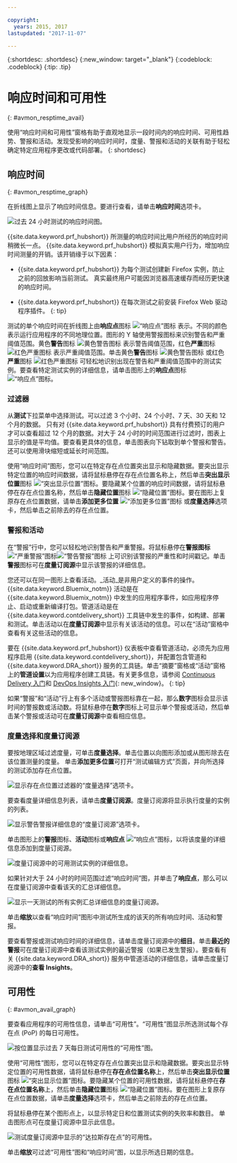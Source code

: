 ```yaml
---

copyright:
  years: 2015, 2017
lastupdated: "2017-11-07"

---
```


{:shortdesc: .shortdesc}
{:new_window: target="_blank"}
{:codeblock: .codeblock}
{:tip: .tip}

# 响应时间和可用性
{: #avmon_resptime_avail}

使用“响应时间和可用性”窗格有助于直观地显示一段时间内的响应时间、可用性趋势、警报和活动。发现受影响的响应时间时，度量、警报和活动的关联有助于轻松确定特定应用程序更改或代码部署。
{: shortdesc}

## 响应时间
{: #avmon_resptime_graph}

在折线图上显示了响应时间信息。要进行查看，请单击**响应时间**选项卡。

![过去 24 小时测试的响应时间图。](images/avmon_rt_gr.jpg)

{{site.data.keyword.prf_hubshort}} 所测量的响应时间比用户所经历的响应时间稍微长一点。
{{site.data.keyword.prf_hubshort}} 模拟真实用户行为，增加响应时间测量的开销。该开销缘于以下因素：

  - {{site.data.keyword.prf_hubshort}} 为每个测试创建新 Firefox 实例，防止之前的回放影响当前测试。
真实最终用户可能因浏览器高速缓存而经历更快速的响应时间。

  - {{site.data.keyword.prf_hubshort}} 在每次测试之前安装 Firefox Web 驱动程序插件。
{: tip}

测试的单个响应时间在折线图上由**响应点**图标 ![“响应点”图标](images/crcl_icn_white.jpg) 表示。不同的颜色表示运行应用程序的不同地理位置。图形的 Y 轴使用警报图标来识别警告和严重阈值范围。黄色**警告**图标 ![黄色警告图标](images/alrt_icn_white_smll.jpg) 表示警告阈值范围，红色**严重**图标 ![红色严重图标](images/wrng_icn_white_smll.jpg) 表示严重阈值范围。单击黄色**警告**图标 ![黄色警告图标](images/alrt_icn_white_smll.jpg) 或红色**严重**图标 ![红色严重图标](images/wrng_icn_white_smll.jpg) 可轻松地识别出现在警告和严重阈值范围中的测试实例。要查看特定测试实例的详细信息，请单击图形上的**响应点**图标 ![“响应点”图标](images/crcl_icn_white.jpg)。

### 过滤器

从**测试**下拉菜单中选择测试。可以过滤 3 个小时、24 个小时、7 天、30 天和 12 个月的数据。
只有对 {{site.data.keyword.prf_hubshort}} 具有付费预订的用户才可以查看超过 12 个月的数据。对大于 24 小时的时间范围进行过滤时，图表上显示的值是平均值。要查看更具体的信息，单击图表向下钻取到单个警报和警告。还可以使用滑块缩短或延长时间范围。

使用“响应时间”图形，您可以在特定存在点位置突出显示和隐藏数据。要突出显示特定位置的响应时间数据，请将鼠标悬停在存在点位置名称上，然后单击**突出显示位置**图标 ![“突出显示位置”图标](images/avmon_location_highlight.jpg)。要隐藏某个位置的响应时间数据，请将鼠标悬停在存在点位置名称，然后单击**隐藏位置**图标 ![“隐藏位置”图标](images/avmon_location_remove.jpg)。要在图形上复原存在点位置数据，请单击**添加更多位置** ![“添加更多位置”图标](images/icn_plus_20x20.jpg) 或**度量选择**选项卡，然后单击之前除去的存在点位置。

### 警报和活动

在“警报”行中，您可以轻松地识别警告和严重警报。将鼠标悬停在**警报图标** ![“严重警报”图标](images/avmon_crit_alert.png)![“警告警报”图标](images/avmon_warn_alert.png) 上可识别该警报的严重性和时间戳记。单击**警报**图标可在**度量订阅源**中显示该警报的详细信息。

您还可以在同一图形上查看活动。_活动_是非用户定义的事件的操作。{{site.data.keyword.Bluemix_notm}} 活动是在 {{site.data.keyword.Bluemix_notm}} 中发生的应用程序事件，如应用程序停止、启动或重新编译打包。管道活动是在 {{site.data.keyword.contdelivery_short}} 工具链中发生的事件，如构建、部署和测试。单击活动以在**度量订阅源**中显示有关该活动的信息。可以在“活动”窗格中查看有关这些活动的信息。

要在 {{site.data.keyword.prf_hubshort}} 仪表板中查看管道活动，必须先为应用程序启用 {{site.data.keyword.contdelivery_short}}，并配置包含管道和 {{site.data.keyword.DRA_short}} 服务的工具链。单击“摘要”窗格或“活动”窗格上的**管道设置**以为应用程序创建工具链。有关更多信息，请参阅 [Continuous Delivery 入门](../ContinuousDelivery/index.html "（在新选项卡或窗口中打开）")和 [DevOps Insights 入门](../DevOpsInsights/index.html#gettingstarted "（在新选项卡或窗口中打开）"){: new_window}。
{: tip}

如果“警报”和“活动”行上有多个活动或警报图标靠在一起，那么**数字**图标会显示该时间的警报数或活动数。将鼠标悬停在**数字**图标上可显示单个警报或活动，然后单击某个警报或活动可在**度量订阅源**中查看相应信息。

### 度量选择和度量订阅源

要按地理区域过滤度量，可单击**度量选择**。单击位置以向图形添加或从图形除去在该位置测量的度量。
单击**添加更多位置**可打开“测试编辑方式”页面，并向所选择的测试添加存在点位置。

![显示存在点位置过滤器的“度量选择”选项卡。](images/avmon_metric_sel.jpg)

要查看度量详细信息列表，请单击**度量订阅源**。度量订阅源将显示执行度量的实例的列表。

![显示警告警报详细信息的“度量订阅源”选项卡。](images/avmon_warn_met_feed.png)

单击图形上的**警报**图标、**活动**图标或**响应点** ![“响应点”图标](images/crcl_icn_white.jpg)，以将该度量的详细信息添加到度量订阅源。

![度量订阅源中的可用测试实例的详细信息。](images/avmon_avail_metfeed.png)

如果针对大于 24 小时的时间范围过滤“响应时间”图，并单击了**响应点**，那么可以在度量订阅源中查看该天的汇总详细信息。

![显示一天测试的所有实例汇总详细信息的度量订阅源。](images/avmon_avail_day_met_feed.png)

单击**缩放**以查看“响应时间”图形中测试所生成的该天的所有响应时间、活动和警报。


要查看警报或测试响应时间的详细信息，请单击度量订阅源中的**细目**。单击**最近的警报**可在度量订阅源中查看该测试实例的最近警报（如果已发生警报）。要查看有关 {{site.data.keyword.DRA_short}} 服务中管道活动的详细信息，请单击度量订阅源中的**查看 Insights**。

## 可用性
{: #avmon_avail_graph}

要查看应用程序的可用性信息，请单击“可用性”。“可用性”图显示所选测试每个存在点 (PoP) 的每日可用性。


![按位置显示过去 7 天每日测试可用性的“可用性”图。](images/avmon_avail_graph.png)

使用“可用性”图形，您可以在特定存在点位置突出显示和隐藏数据。要突出显示特定位置的可用性数据，请将鼠标悬停在**存在点位置名称**上，然后单击**突出显示位置**图标 ![“突出显示位置”图标](images/avmon_location_highlight.jpg)。要隐藏某个位置的可用性数据，请将鼠标悬停在**存在点位置名称**上，然后单击**隐藏位置**图标 ![“隐藏位置”图标](images/avmon_location_remove.jpg)。要在图形上复原存在点位置数据，请单击**度量选择**选项卡，然后单击之前除去的存在点位置。

将鼠标悬停在某个图形点上，以显示特定日和位置测试实例的失败率和数目。
单击图形点可在度量订阅源中显示此信息。

![测试度量订阅源中显示的“达拉斯存在点”的可用性。](images/avmon_avail_metric.png)

单击**缩放**可过滤“可用性”图和“响应时间”图，以显示所选日期的信息。
